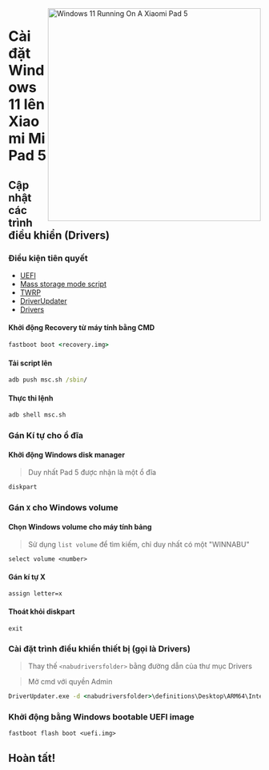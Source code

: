 <img align="right" src="https://raw.githubusercontent.com/erdilS/Port-Windows-11-Xiaomi-Pad-5/main/nabu.png" width="425" alt="Windows 11 Running On A Xiaomi Pad 5">


# Cài đặt Windows 11 lên Xiaomi Mi Pad 5

## Cập nhật các trình điều khiển (Drivers)

### Điều kiện tiên quyết

- [UEFI](../../../../releases/tag/1.0)
- [Mass storage mode script](../../../../releases/tag/1.0)
- [TWRP](../../../../releases/tag/1.0)
- [DriverUpdater](https://github.com/WOA-Project/DriverUpdater/releases/latest)
- [Drivers](https://github.com/map220v/MiPad5-Drivers)

#### Khởi động Recovery từ máy tính bằng CMD

```cmd
fastboot boot <recovery.img>
```

#### Tải script lên

```cmd
adb push msc.sh /sbin/
```

#### Thực thi lệnh

```cmd
adb shell msc.sh
```

### Gán Kí tự cho ổ đĩa

#### Khởi động Windows disk manager

> Duy nhất Pad 5 được nhận là một ổ đĩa

```cmd
diskpart
```


### Gán `X` cho Windows volume

#### Chọn Windows volume cho máy tính bảng
> Sử dụng `list volume` để tìm kiếm, chỉ duy nhất có một "WINNABU"

```diskpart
select volume <number>
```

#### Gán kí tự X
```diskpart
assign letter=x
```

#### Thoát khỏi diskpart
```diskpart
exit
```


### Cài đặt trình điều khiển thiết bị (gọi là Drivers)

> Thay thế `<nabudriversfolder>` bằng đường dẫn của thư mục Drivers

> Mở cmd với quyền Admin


```cmd
DriverUpdater.exe -d <nabudriversfolder>\definitions\Desktop\ARM64\Internal\nabu.txt -r <nabudriversfolder> -p X:
```


### Khởi động bằng Windows bootable UEFI image

```
fastboot flash boot <uefi.img>
```

## Hoàn tất!
